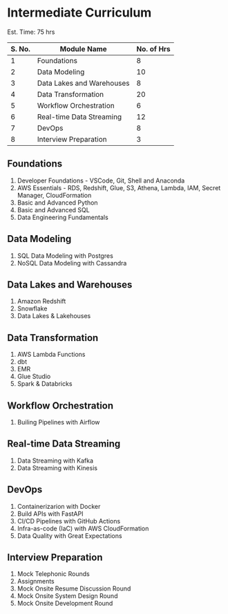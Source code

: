 # Intermediate Curriculum

Est. Time: 75 hrs

| S. No. | Module Name               | No. of Hrs |
|--------|---------------------------|------------|
| 1      | Foundations               | 8          |
| 2      | Data Modeling             | 10         |
| 3      | Data Lakes and Warehouses | 8          |
| 4      | Data Transformation       | 20         |
| 5      | Workflow Orchestration    | 6          |
| 6      | Real-time Data Streaming  | 12         |
| 7      | DevOps                    | 8          |
| 8      | Interview Preparation     | 3          |

## Foundations

1. Developer Foundations - VSCode, Git, Shell and Anaconda
1. AWS Essentials - RDS, Redshift, Glue, S3, Athena, Lambda, IAM, Secret Manager, CloudFormation
1. Basic and Advanced Python
1. Basic and Advanced SQL
1. Data Engineering Fundamentals

## Data Modeling

1. SQL Data Modeling with Postgres
1. NoSQL Data Modeling with Cassandra

## Data Lakes and Warehouses

1. Amazon Redshift
1. Snowflake
1. Data Lakes & Lakehouses

## Data Transformation

1. AWS Lambda Functions
1. dbt
1. EMR
1. Glue Studio
1. Spark & Databricks

## Workflow Orchestration

1. Builing Pipelines with Airflow

## Real-time Data Streaming

1. Data Streaming with Kafka
1. Data Streaming with Kinesis

## DevOps

1. Containerizarion with Docker
1. Build APIs with FastAPI
1. CI/CD Pipelines with GitHub Actions
1. Infra-as-code (IaC) with AWS CloudFormation
1. Data Quality with Great Expectations

## Interview Preparation

1. Mock Telephonic Rounds
1. Assignments
1. Mock Onsite Resume Discussion Round
1. Mock Onsite System Design Round
1. Mock Onsite Development Round